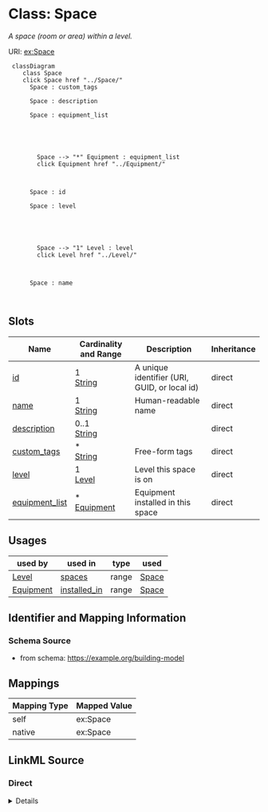 

# Class: Space 


_A space (room or area) within a level._





URI: [ex:Space](https://example.org/onto/Space)





```mermaid
 classDiagram
    class Space
    click Space href "../Space/"
      Space : custom_tags
        
      Space : description
        
      Space : equipment_list
        
          
    
        
        
        Space --> "*" Equipment : equipment_list
        click Equipment href "../Equipment/"
    

        
      Space : id
        
      Space : level
        
          
    
        
        
        Space --> "1" Level : level
        click Level href "../Level/"
    

        
      Space : name
        
      
```




<!-- no inheritance hierarchy -->


## Slots

| Name | Cardinality and Range | Description | Inheritance |
| ---  | --- | --- | --- |
| [id](id.md) | 1 <br/> [String](String.md) | A unique identifier (URI, GUID, or local id) | direct |
| [name](name.md) | 1 <br/> [String](String.md) | Human-readable name | direct |
| [description](description.md) | 0..1 <br/> [String](String.md) |  | direct |
| [custom_tags](custom_tags.md) | * <br/> [String](String.md) | Free-form tags | direct |
| [level](level.md) | 1 <br/> [Level](Level.md) | Level this space is on | direct |
| [equipment_list](equipment_list.md) | * <br/> [Equipment](Equipment.md) | Equipment installed in this space | direct |





## Usages

| used by | used in | type | used |
| ---  | --- | --- | --- |
| [Level](Level.md) | [spaces](spaces.md) | range | [Space](Space.md) |
| [Equipment](Equipment.md) | [installed_in](installed_in.md) | range | [Space](Space.md) |







## Identifier and Mapping Information






### Schema Source


* from schema: https://example.org/building-model




## Mappings

| Mapping Type | Mapped Value |
| ---  | ---  |
| self | ex:Space |
| native | ex:Space |






## LinkML Source

<!-- TODO: investigate https://stackoverflow.com/questions/37606292/how-to-create-tabbed-code-blocks-in-mkdocs-or-sphinx -->

### Direct

<details>
```yaml
name: Space
description: A space (room or area) within a level.
from_schema: https://example.org/building-model
slots:
- id
- name
- description
- custom_tags
- level
- equipment_list

```
</details>

### Induced

<details>
```yaml
name: Space
description: A space (room or area) within a level.
from_schema: https://example.org/building-model
attributes:
  id:
    name: id
    description: A unique identifier (URI, GUID, or local id)
    from_schema: https://example.org/building-model
    rank: 1000
    identifier: true
    alias: id
    owner: Space
    domain_of:
    - Site
    - Building
    - Level
    - Space
    - Equipment
    - Point
    - Campus
    range: string
    required: true
  name:
    name: name
    description: Human-readable name
    from_schema: https://example.org/building-model
    rank: 1000
    alias: name
    owner: Space
    domain_of:
    - Site
    - Building
    - Level
    - Space
    - Equipment
    - Point
    - Campus
    range: string
    required: true
  description:
    name: description
    from_schema: https://example.org/building-model
    rank: 1000
    alias: description
    owner: Space
    domain_of:
    - Site
    - Building
    - Level
    - Space
    - Equipment
    - Point
    - Campus
    range: string
    required: false
  custom_tags:
    name: custom_tags
    description: Free-form tags
    from_schema: https://example.org/building-model
    rank: 1000
    alias: custom_tags
    owner: Space
    domain_of:
    - Site
    - Building
    - Level
    - Space
    - Equipment
    - Point
    range: string
    multivalued: true
    inlined: true
    inlined_as_list: true
  level:
    name: level
    description: Level this space is on
    from_schema: https://example.org/building-model
    rank: 1000
    alias: level
    owner: Space
    domain_of:
    - Space
    range: Level
    required: true
  equipment_list:
    name: equipment_list
    description: Equipment installed in this space
    from_schema: https://example.org/building-model
    rank: 1000
    alias: equipment_list
    owner: Space
    domain_of:
    - Space
    range: Equipment
    multivalued: true
    inlined: true
    inlined_as_list: true

```
</details>
